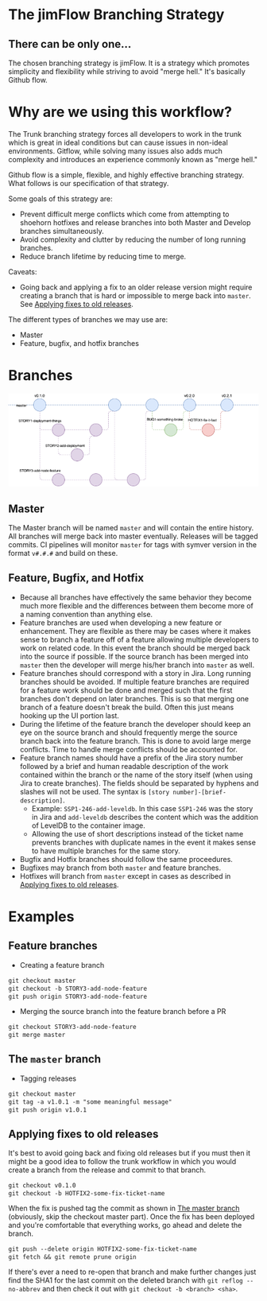 # The jimFlow Branching Strategy
## There can be only one...
The chosen branching strategy is jimFlow.  It is a strategy which promotes simplicity and flexibility while striving to avoid "merge hell."  It's basically Github flow.

# Why are we using this workflow?
The Trunk branching strategy forces all developers to work in the trunk which is great in ideal conditions but can cause issues in non-ideal environments.  Gitflow, while solving many issues also adds much complexity and introduces an experience commonly known as "merge hell."

Github flow is a simple, flexible, and highly effective branching strategy.  What follows is our specification of that strategy.

Some goals of this strategy are:
* Prevent difficult merge conflicts which come from attempting to shoehorn hotfixes and release branches into both Master and Develop branches simultaneously.
* Avoid complexity and clutter by reducing the number of long running branches.
* Reduce branch lifetime by reducing time to merge.

Caveats:
* Going back and applying a fix to an older release version might require creating a branch that is hard or impossible to merge back into `master`.  See [Applying fixes to old releases](#applying-fixes-to-old-releases).

The different types of branches we may use are:
* Master
* Feature, bugfix, and hotfix branches

# Branches
![jimFlow diagram](jimFlow.png)
## Master
The Master branch will be named `master` and will contain the entire history.  All branches will merge back into master eventually.  Releases will be tagged commits.  CI pipelines will monitor `master` for tags with symver version in the format `v#.#.#` and build on these.

## Feature, Bugfix, and Hotfix
* Because all branches have effectively the same behavior they become much more flexible and the differences between them become more of a naming convention than anything else.
* Feature branches are used when developing a new feature or enhancement.  They are flexible as there may be cases where it makes sense to branch a feature off of a feature allowing multiple developers to work on related code.  In this event the branch should be merged back into the source if possible.  If the source branch has been merged into `master` then the developer will merge his/her branch into `master` as well.
* Feature branches should correspond with a story in Jira.  Long running branches should be avoided.  If multiple feature branches are required for a feature work should be done and merged such that the first branches don't depend on later branches.  This is so that merging one branch of a feature doesn't break the build.  Often this just means hooking up the UI portion last.
* During the lifetime of the feature branch the developer should keep an eye on the source branch and should frequently merge the source branch back into the feature branch.  This is done to avoid large merge conflicts.  Time to handle merge conflicts should be accounted for.
* Feature branch names should have a prefix of the Jira story number followed by a brief and human readable description of the work contained within the branch or the name of the story itself (when using Jira to create branches).  The fields should be separated by hyphens and slashes will not be used.  The syntax is `[story number]-[brief-description]`.
    * Example: `SSP1-246-add-leveldb`.  In this case `SSP1-246` was the story in Jira and `add-leveldb` describes the content which was the addition of LevelDB to the container image.
    * Allowing the use of short descriptions instead of the ticket name prevents branches with duplicate names in the event it makes sense to have multiple branches for the same story.
* Bugfix and Hotfix branches should follow the same proceedures.
* Bugfixes may branch from both `master` and feature branches.
* Hotfixes will branch from `master` except in cases as described in [Applying fixes to old releases](#applying-fixes-to-old-releases).

# Examples
## Feature branches
* Creating a feature branch
```
git checkout master
git checkout -b STORY3-add-node-feature
git push origin STORY3-add-node-feature
```

* Merging the source branch into the feature branch before a PR
```
git checkout STORY3-add-node-feature
git merge master
```
## The `master` branch
* Tagging releases
```
git checkout master
git tag -a v1.0.1 -m "some meaningful message"
git push origin v1.0.1
```

## Applying fixes to old releases
It's best to avoid going back and fixing old releases but if you must then it might be a good idea to follow the trunk workflow in which you would create a branch from the release and commit to that branch.
```
git checkout v0.1.0
git checkout -b HOTFIX2-some-fix-ticket-name
```
When the fix is pushed tag the commit as shown in [The master branch](#the-master-branch) (obviously, skip the checkout master part).  Once the fix has been deployed and you're comfortable that everything works, go ahead and delete the branch.
```
git push --delete origin HOTFIX2-some-fix-ticket-name
git fetch && git remote prune origin
```
If there's ever a need to re-open that branch and make further changes just find the SHA1 for the last commit on the deleted branch with `git reflog --no-abbrev` and then check it out with `git checkout -b <branch> <sha>`.